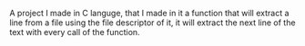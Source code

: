 A project I made in C languge, that I made in it a function that will extract a line from a file using the file descriptor of it, it will extract the next line of the text with every call of the function.
